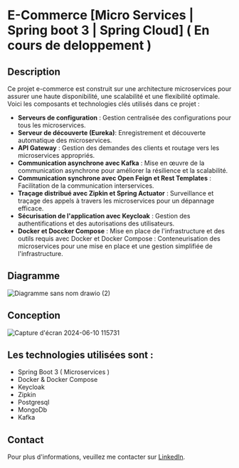 # E-Commerce [Micro Services | Spring boot 3 | Spring Cloud] ( En cours de deloppement )

## Description
Ce projet e-commerce est construit sur une architecture microservices pour assurer une haute disponibilité, une scalabilité et une flexibilité optimale. Voici les composants et technologies clés utilisés dans ce projet :
- **Serveurs de configuration** : Gestion centralisée des configurations pour tous les microservices.
- **Serveur de découverte (Eureka)**: Enregistrement et découverte automatique des microservices.
- **API Gateway** : Gestion des demandes des clients et routage vers les microservices appropriés.
- **Communication asynchrone avec Kafka** : Mise en œuvre de la communication asynchrone pour améliorer la résilience et la scalabilité.
- **Communication synchrone avec Open Feign et Rest Templates** : Facilitation de la communication interservices.
- **Traçage distribué avec Zipkin et Spring Actuator** : Surveillance et traçage des appels à travers les microservices pour un dépannage efficace.
- **Sécurisation de l'application avec Keycloak** : Gestion des authentifications et des autorisations des utilisateurs.
- **Docker et Doccker Compose** : Mise en place de l'infrastructure et des outils requis avec Docker et Docker Compose : Conteneurisation des microservices pour une mise en place et une gestion simplifiée de l'infrastructure.

## Diagramme
![Diagramme sans nom drawio (2)](https://github.com/ahmedtiba1993/e-commerce-microservices/assets/72476268/2a24b623-1870-448c-bce9-002577c33c3a)

## Conception
![Capture d'écran 2024-06-10 115731](https://github.com/ahmedtiba1993/e-commerce-microservices/assets/72476268/13a0eb63-f01d-4097-82ca-85f37986d8a4)

## Les technologies utilisées sont :
- Spring Boot 3 ( Microservices )
- Docker & Docker Compose
- Keycloak
- Zipkin
- Postgresql 
- MongoDb
- Kafka

## Contact
Pour plus d'informations, veuillez me contacter sur [LinkedIn](https://www.linkedin.com/in/ahmedtiba1993/).
